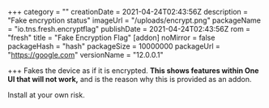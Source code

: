 +++
category = ""
creationDate = 2021-04-24T02:43:56Z
description = "Fake encryption status"
imageUrl = "/uploads/encrypt.png"
packageName = "io.tns.fresh.encryptflag"
publishDate = 2021-04-24T02:43:56Z
rom = "fresh"
title = "Fake Encryption Flag"
[addon]
noMirror = false
packageHash = "hash"
packageSize = 10000000
packageUrl = "https://google.com"
versionName = "12.0.0.1"

+++
Fakes the device as if it is encrypted. **This shows features within One UI that will not work,** and is the reason why this is provided as an addon.

Install at your own risk.